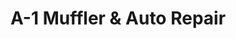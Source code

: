 ---
title: "A-1 Muffler & Auto Repair"
url: /livingston/a-1-muffler-and-auto-repair/
shop: car repair
---